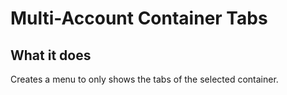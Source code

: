 # Multi-Account Container Tabs

## What it does

Creates a menu to only shows the tabs of the selected container.
